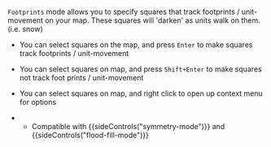 `Footprints` mode allows you to specify squares that track footprints / unit-movement on your map. These squares will 'darken' as units walk on them. (i.e. snow)

- You can select squares on the map, and press `Enter` to make squares track footprints / unit-movement

- You can select squares on map, and press `Shift+Enter` to make squares not track foot prints / unit-movement

- You can select squares on map, and right click to open up context menu for options

- - Compatible with {{sideControls("symmetry-mode")}} and {{sideControls("flood-fill-mode")}}